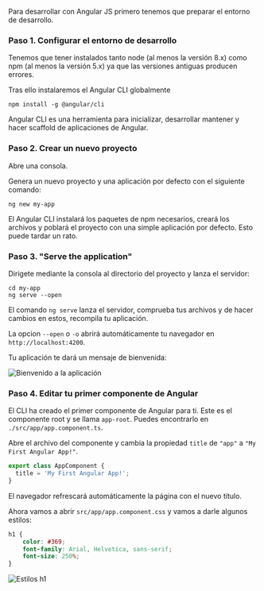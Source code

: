 Para desarrollar con Angular JS primero tenemos que preparar el entorno de desarrollo.

### Paso 1. Configurar el entorno de desarrollo

Tenemos que tener instalados tanto node (al menos la versión 8.x) como npm (al menos la versión 5.x) ya que las versiones antiguas producen errores.

Tras ello instalaremos el Angular CLI globalmente

`npm install -g @angular/cli`

Angular CLI es una herramienta para inicializar, desarrollar mantener y hacer scaffold de aplicaciones de Angular.

### Paso 2. Crear un nuevo proyecto

Abre una consola.

Genera un nuevo proyecto y una aplicación por defecto con el siguiente comando:

`ng new my-app`

El Angular CLI instalará los paquetes de npm necesarios, creará los archivos y poblará el proyecto con una simple aplicación por defecto. Esto puede tardar un rato.

### Paso 3. "Serve the application"

Dirigete mediante la consola al directorio del proyecto y lanza el servidor:

```
cd my-app
ng serve --open
```

El comando `ng serve` lanza el servidor, comprueba tus archivos y de hacer cambios en estos, recompila tu aplicación.

La opcion `--open` o `-o` abrirá automáticamente tu navegador en `http://localhost:4200`.

Tu aplicación te dará un mensaje de bienvenida:

![Bienvenido a la aplicación](https://github.com/feroviedofernandez/AngularJS/tree/develop/Tutorial/Resources/bienvenido.PNG)

### Paso 4. Editar tu primer componente de Angular

El CLI ha creado el primer componente de Angular para ti. Este es el componente root y se llama `app-root`. Puedes encontrarlo en `./src/app/app.component.ts`.

Abre el archivo del componente y cambia la propiedad `title` de `"app"` a `"My First Angular App!"`.

```typescript
export class AppComponent {
  title = 'My First Angular App!';
}
```

El navegador refrescará automáticamente la página con el nuevo título.

Ahora vamos a abrir `src/app/app.component.css` y vamos a darle algunos estilos:

```css
h1 {
    color: #369;
    font-family: Arial, Helvetica, sans-serif;
    font-size: 250%;
}
```

![Estilos h1](https://github.com/feroviedofernandez/AngularJS/tree/develop/Tutorial/Resources/bienvenido2.PNG)

